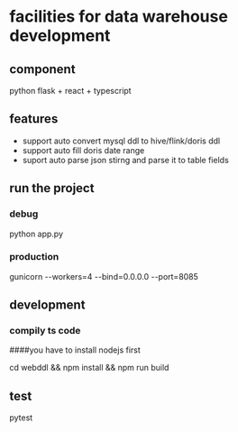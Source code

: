 # facilities for data warehouse development

## component
python flask + react + typescript

## features
- support auto convert mysql ddl to hive/flink/doris ddl
- support auto fill doris date range
- suport auto parse json stirng  and parse it to  table fields

## run the project
### debug
python app.py 

### production

gunicorn --workers=4  --bind=0.0.0.0 --port=8085

## development

### compily ts code

####you have to install nodejs first

cd webddl && npm install && npm run build

## test
pytest